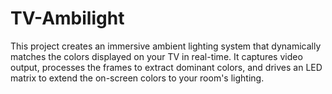 # TV-Ambilight
This project creates an immersive ambient lighting system that dynamically matches the colors displayed on your TV in real-time. It captures video output, processes the frames to extract dominant colors, and drives an LED matrix to extend the on-screen colors to your room's lighting.
